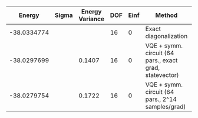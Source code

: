 | Energy      | Sigma | Energy Variance | DOF | Einf | Method                                                  | Data Repository |
|-------------|-------|-----------------|-----|------|---------------------------------------------------------|-----------------|
| -38.0334774 |       |                 | 16  | 0    | Exact diagonalization                                   |                 |
| -38.0297699 |       | 0.1407          | 16  | 0    | VQE + symm. circuit (64 pars., exact grad, statevector) |                 |
| -38.0279754 |       | 0.1722          | 16  | 0    | VQE + symm. circuit (64 pars., 2^14 samples/grad)       |                 |

